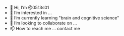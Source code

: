 - 👋 Hi, I’m @0513s01
- 👀 I’m interested in ...
- 🌱 I’m currently learning "brain and cognitive science"
- 💞️ I’m looking to collaborate on ...
- 📫 How to reach me ... contact me

<!---
0513s01/0513s01 is a ✨ special ✨ repository because its `README.md` (this file) appears on your GitHub profile.
You can click the Preview link to take a look at your changes.
--->
